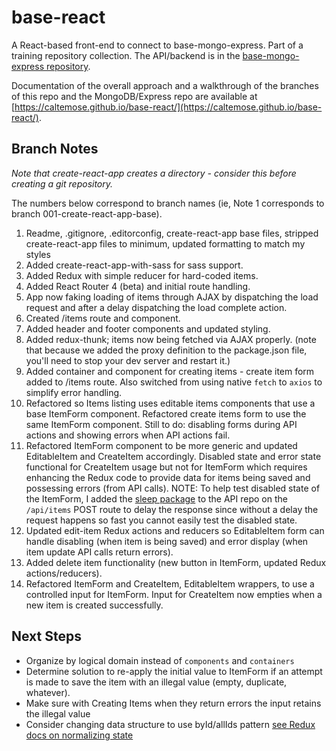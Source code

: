 # base-react

A React-based front-end to connect to base-mongo-express. Part of a training repository collection. The API/backend is in the [base-mongo-express repository](https://github.com/caltemose/base-mongo-express).

Documentation of the overall approach and a walkthrough of the branches of this repo and the MongoDB/Express repo are available at [https://caltemose.github.io/base-react/](https://caltemose.github.io/base-react/).

## Branch Notes

*Note that create-react-app creates a directory - consider this before creating a git repository.*

The numbers below correspond to branch names (ie, Note 1 corresponds to branch 001-create-react-app-base).

1. Readme, .gitignore, .editorconfig, create-react-app base files, stripped create-react-app files to minimum, updated formatting to match my styles
2. Added create-react-app-with-sass for sass support.
3. Added Redux with simple reducer for hard-coded items.
4. Added React Router 4 (beta) and initial route handling.
5. App now faking loading of items through AJAX by dispatching the load request and after a delay dispatching the load complete action.
6. Created /items route and component.
7. Added header and footer components and updated styling.
8. Added redux-thunk; items now being fetched via AJAX properly. (note that because we added the proxy definition to the package.json file, you'll need to stop your dev server and restart it.)
9. Added container and component for creating items - create item form added to /items route. Also switched from using native `fetch` to `axios` to simplify error handling.
10. Refactored so Items listing uses editable items components that use a base ItemForm component. Refactored create items form to use the same ItemForm component. Still to do: disabling forms during API actions and showing errors when API actions fail.
11. Refactored ItemForm component to be more generic and updated EditableItem and CreateItem accordingly. Disabled state and error state functional for CreateItem usage but not for ItemForm which requires enhancing the Redux code to provide data for items being saved and possessing errors (from API calls). NOTE: To help test disabled state of the ItemForm, I added the [sleep package](https://www.npmjs.com/package/sleep) to the API repo on the `/api/items` POST route to delay the response since without a delay the request happens so fast you cannot easily test the disabled state.
12. Updated edit-item Redux actions and reducers so EditableItem form can handle disabling (when item is being saved) and error display (when item update API calls return errors).
13. Added delete item functionality (new button in ItemForm, updated Redux actions/reducers).
14. Refactored ItemForm and CreateItem, EditableItem wrappers, to use a controlled input for ItemForm. Input for CreateItem now empties when a new item is created successfully.

## Next Steps

- Organize by logical domain instead of `components` and `containers`
- Determine solution to re-apply the initial value to ItemForm if an attempt is made to save the item with an illegal value (empty, duplicate, whatever).
- Make sure with Creating Items when they return errors the input retains the illegal value
- Consider changing data structure to use byId/allIds pattern [see Redux docs on normalizing state](http://redux.js.org/docs/recipes/reducers/NormalizingStateShape.html)
